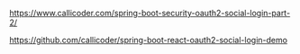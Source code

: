 https://www.callicoder.com/spring-boot-security-oauth2-social-login-part-2/

https://github.com/callicoder/spring-boot-react-oauth2-social-login-demo